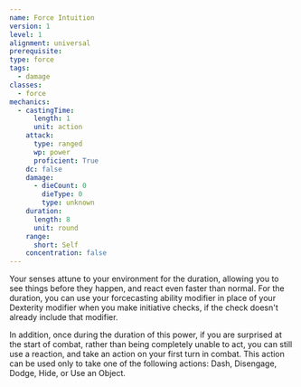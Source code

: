 ```yaml
---
name: Force Intuition
version: 1
level: 1
alignment: universal
prerequisite: 
type: force
tags:
  - damage
classes:
  - force
mechanics:
  - castingTime:
      length: 1
      unit: action
    attack:
      type: ranged
      wp: power
      proficient: True
    dc: false
    damage:
      - dieCount: 0
        dieType: 0
        type: unknown
    duration:
      length: 8
      unit: round
    range:
      short: Self
    concentration: false
---
```

Your senses attune to your environment for the duration, allowing you to see things before they happen, and react even faster than normal. For the duration, you can use your forcecasting ability modifier in place of your Dexterity modifier when you make initiative checks, if the check doesn't already include that modifier. 

In addition, once during the duration of this power, if you are surprised at the start of combat, rather than being completely unable to act, you can still use a reaction, and take an action on your first turn in combat. This action can be used only to take one of the following actions: Dash, Disengage, Dodge, Hide, or Use an Object.
    